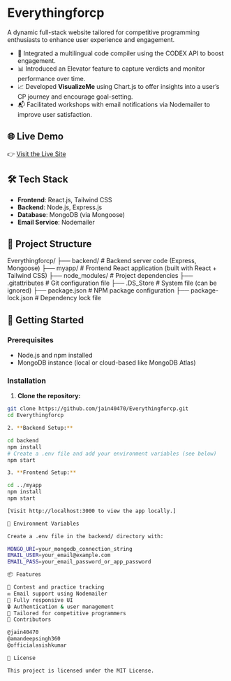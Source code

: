 # Everythingforcp

A dynamic full-stack website tailored for competitive programming enthusiasts to enhance user experience and engagement.

- 🧠 Integrated a multilingual code compiler using the CODEX API to boost engagement.
- 📊 Introduced an Elevator feature to capture verdicts and monitor performance over time.
- 📈 Developed **VisualizeMe** using Chart.js to offer insights into a user’s CP journey and encourage goal-setting.
- 📬 Facilitated workshops with email notifications via Nodemailer to improve user satisfaction.


## 🌐 Live Demo

👉 [Visit the Live Site](https://everythingforcp.netlify.app)

## 🛠️ Tech Stack

- **Frontend**: React.js, Tailwind CSS
- **Backend**: Node.js, Express.js
- **Database**: MongoDB (via Mongoose)
- **Email Service**: Nodemailer

## 📁 Project Structure

Everythingforcp/
├── backend/               # Backend server code (Express, Mongoose)
├── myapp/                 # Frontend React application (built with React + Tailwind CSS)
├── node_modules/          # Project dependencies
├── .gitattributes         # Git configuration file
├── .DS_Store              # System file (can be ignored)
├── package.json           # NPM package configuration
├── package-lock.json      # Dependency lock file


## 🚀 Getting Started

### Prerequisites

- Node.js and npm installed
- MongoDB instance (local or cloud-based like MongoDB Atlas)

### Installation

1. **Clone the repository:**

```bash
git clone https://github.com/jain40470/Everythingforcp.git
cd Everythingforcp

2. **Backend Setup:**

cd backend
npm install
# Create a .env file and add your environment variables (see below)
npm start

3. **Frontend Setup:**

cd ../myapp
npm install
npm start

[Visit http://localhost:3000 to view the app locally.]

🔐 Environment Variables

Create a .env file in the backend/ directory with:

MONGO_URI=your_mongodb_connection_string
EMAIL_USER=your_email@example.com
EMAIL_PASS=your_email_password_or_app_password

📦 Features

📅 Contest and practice tracking
✉️ Email support using Nodemailer
📱 Fully responsive UI
🔒 Authentication & user management
🎯 Tailored for competitive programmers
🤝 Contributors

@jain40470
@amandeepsingh360
@officialasishkumar

📄 License

This project is licensed under the MIT License.

